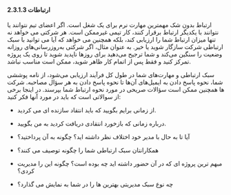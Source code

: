 #### 2.3.1.3 ارتباطات

ارتباط بدون شک مهمترین مهارت نرم برای یک شغل است. اگر اعضای تیم نتوانند یا نتوانند با یکدیگر ارتباط برقرار کنند، کار تیمی غیرممکن است. هر شرکتی می خواهد نه تنها میزان ارتباط شما را ارزیابی کند، بلکه همچنین می خواهد که آیا می توانید با سبک ارتباطی شرکت سازگار شوید یا خیر. به عنوان مثال، اگر شرکتی به‌روزرسانی‌های روزانه وضعیت را سنگین می‌کند و شما ترجیح می‌دهید برای روزها ناپدید شوید تا روی یک پروژه تمرکز کنید و فقط پس از اتمام کار ظاهر شوید، ممکن است مناسب نباشد.

سبک ارتباطی و مهارت‌های شما در طول کل فرآیند ارزیابی می‌شود، از نامه پوششی شما، نحوه پاسخ دادن به ایمیل‌های آن‌ها تا نحوه پاسخ دادن به هر سؤال مصاحبه. شرکت ها همچنین ممکن است سؤالات صریحی در مورد نحوه ارتباط شما بپرسند. در اینجا برخی از سوالاتی است که باید در مورد آنها فکر کنید:

* از زمانی برایم بگویید که باید انتقاد سازنده ای می کردید.

* درباره زمانی که بازخورد انتقادی دریافت کردید به من بگویید.

* آیا تا به حال با مدیر خود اختلاف نظر داشته اید؟ چگونه به آن پرداختید؟

* همکارانتان سبک ارتباطی شما را چگونه توصیف می کنند؟

* مبهم ترین پروژه ای که در آن حضور داشته اید چه بوده است؟ چگونه این را مدیریت کردی؟

* چه نوع سبک مدیریتی بهترین ها را در شما به نمایش می گذارد؟